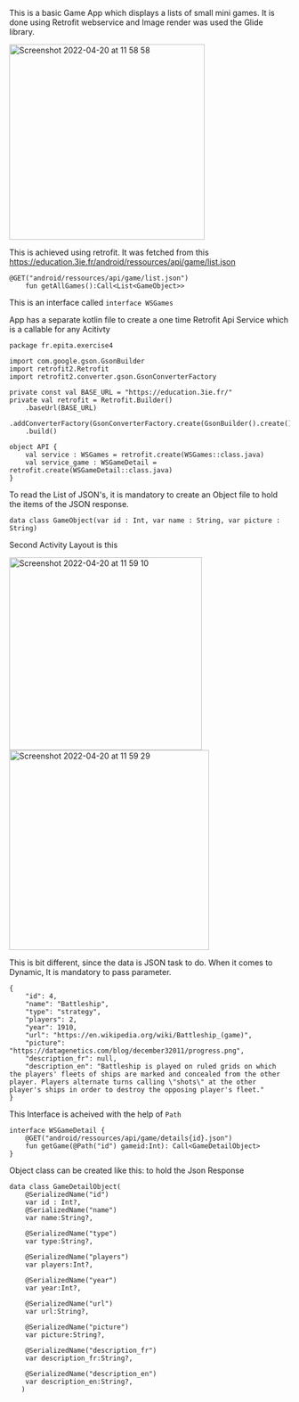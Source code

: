 This is a basic Game App which displays a lists of small mini games. It is done using Retrofit webservice and Image render was used the Glide library.

<img width="351" alt="Screenshot 2022-04-20 at 11 58 58" src="https://user-images.githubusercontent.com/67037844/164203404-c47474c5-b9dc-4a6c-8cad-1930f5556c30.png">

This is achieved using retrofit. It was fetched from this https://education.3ie.fr/android/ressources/api/game/list.json

```kotlin:
@GET("android/ressources/api/game/list.json")
    fun getAllGames():Call<List<GameObject>>
```
This is an interface called ```interface WSGames```

App has a separate kotlin file to create a one time Retrofit Api Service which is a callable for any Acitivty
```kotlin:
package fr.epita.exercise4

import com.google.gson.GsonBuilder
import retrofit2.Retrofit
import retrofit2.converter.gson.GsonConverterFactory

private const val BASE_URL = "https://education.3ie.fr/"
private val retrofit = Retrofit.Builder()
    .baseUrl(BASE_URL)
    .addConverterFactory(GsonConverterFactory.create(GsonBuilder().create()))
    .build()

object API {
    val service : WSGames = retrofit.create(WSGames::class.java)
    val service_game : WSGameDetail = retrofit.create(WSGameDetail::class.java)
}
```

To read the List of JSON's, it is mandatory to create an Object file to hold the items of the JSON response.
```kotlin:
data class GameObject(var id : Int, var name : String, var picture : String) 
```

Second Activity Layout is this

<img width="346" alt="Screenshot 2022-04-20 at 11 59 10" src="https://user-images.githubusercontent.com/67037844/164205609-5a7f6158-8f12-4053-a0b3-b0ff713bebd4.png">


<img width="359" alt="Screenshot 2022-04-20 at 11 59 29" src="https://user-images.githubusercontent.com/67037844/164205631-358eacb5-fbda-48c4-ae33-1e8e4508f7a5.png">

This is bit different, since the data is JSON task to do. When it comes to Dynamic, It is mandatory to pass parameter. 
```json:
{
	"id": 4,
	"name": "Battleship",
	"type": "strategy",
	"players": 2,
	"year": 1910,
	"url": "https://en.wikipedia.org/wiki/Battleship_(game)",
	"picture": "https://datagenetics.com/blog/december32011/progress.png",
	"description_fr": null,
	"description_en": "Battleship is played on ruled grids on which the players' fleets of ships are marked and concealed from the other player. Players alternate turns calling \"shots\" at the other player's ships in order to destroy the opposing player's fleet."
}
```

This Interface is acheived with the help of  ```Path```
```kotlin:
interface WSGameDetail {
    @GET("android/ressources/api/game/details{id}.json")
    fun getGame(@Path("id") gameid:Int): Call<GameDetailObject>
}
```

Object class can be created like this: to hold the Json Response
```kotlin:
data class GameDetailObject(
    @SerializedName("id")
    var id : Int?,
    @SerializedName("name")
    var name:String?,

    @SerializedName("type")
    var type:String?,

    @SerializedName("players")
    var players:Int?,

    @SerializedName("year")
    var year:Int?,

    @SerializedName("url")
    var url:String?,

    @SerializedName("picture")
    var picture:String?,

    @SerializedName("description_fr")
    var description_fr:String?,

    @SerializedName("description_en")
    var description_en:String?,
   )
   ```
   
   



